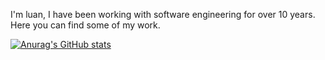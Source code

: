 I'm luan, I have been working with software engineering for over 10 years.
Here you can find some of my work.

[![Anurag's GitHub stats](https://github-readme-stats.vercel.app/api?username=luanrapelliboni)](https://github.com/anuraghazra/github-readme-stats)
